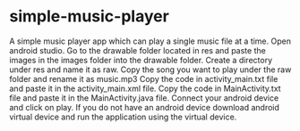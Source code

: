 # simple-music-player
A simple music player app which can play a single music file at a time.
Open android studio.
Go to the drawable folder located in res and paste the images in the images folder into the drawable folder.
Create a directory under res and name it as raw.
Copy the song you want to play under the raw folder and rename it as music.mp3
Copy the code in activity_main.txt file and paste it in the activity_main.xml file.
Copy the code in MainActivity.txt file and paste it in the MainActivity.java file.
Connect your android device and click on play.
If you do not have an android device download android virtual device and run the application using the virtual device.
